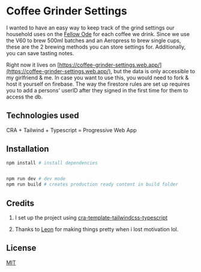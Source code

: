 # Coffee Grinder Settings

I wanted to have an easy way to keep track of the grind settings our household uses on the [Fellow Ode](https://fellowproducts.com/products/ode-brew-grinder) for each coffee we drink. Since we use the V60 to brew 500ml batches and an Aeropress to brew single cups, these are the 2 brewing methods you can store settings for. Additionally, you can save tasting notes.

Right now it lives on [https://coffee-grinder-settings.web.app/](https://coffee-grinder-settings.web.app/), but the data is only accessible to my girlfriend & me. In case you want to use this, you would need to fork & host it yourself on firebase. The way the firestore rules are set up requires you to add a persons' userID after they signed in the first time for them to access the db.

## Technologies used

CRA + Tailwind + Typescript = Progressive Web App

## Installation

```bash
npm install # install dependencies


npm run dev # dev mode
npm run build # creates production ready content in build folder
```

## Credits

1. I set up the project using [cra-template-tailwindcss-typescript](https://github.com/dance2die/cra-template-tailwindcss-typescript)

2. Thanks to [Leon](https://github.com/leonbechhaus) for making things pretty when i lost motivation lol.

## License

[MIT](https://choosealicense.com/licenses/mit/)
